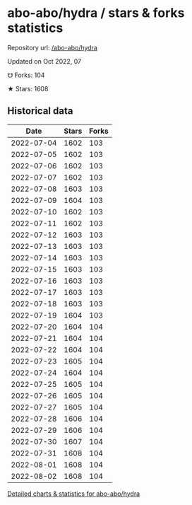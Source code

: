 # abo-abo/hydra / stars & forks statistics

Repository url: [/abo-abo/hydra](https://github.com/abo-abo/hydra)

Updated on Oct 2022, 07

☋ Forks: 104

★ Stars: 1608

## Historical data
| Date | Stars | Forks |
|------|-------|-------|
| 2022-07-04 | 1602 | 103 | 
| 2022-07-05 | 1602 | 103 | 
| 2022-07-06 | 1602 | 103 | 
| 2022-07-07 | 1602 | 103 | 
| 2022-07-08 | 1603 | 103 | 
| 2022-07-09 | 1604 | 103 | 
| 2022-07-10 | 1602 | 103 | 
| 2022-07-11 | 1602 | 103 | 
| 2022-07-12 | 1603 | 103 | 
| 2022-07-13 | 1603 | 103 | 
| 2022-07-14 | 1603 | 103 | 
| 2022-07-15 | 1603 | 103 | 
| 2022-07-16 | 1603 | 103 | 
| 2022-07-17 | 1603 | 103 | 
| 2022-07-18 | 1603 | 103 | 
| 2022-07-19 | 1604 | 103 | 
| 2022-07-20 | 1604 | 104 | 
| 2022-07-21 | 1604 | 104 | 
| 2022-07-22 | 1604 | 104 | 
| 2022-07-23 | 1605 | 104 | 
| 2022-07-24 | 1604 | 104 | 
| 2022-07-25 | 1605 | 104 | 
| 2022-07-26 | 1605 | 104 | 
| 2022-07-27 | 1605 | 104 | 
| 2022-07-28 | 1606 | 104 | 
| 2022-07-29 | 1606 | 104 | 
| 2022-07-30 | 1607 | 104 | 
| 2022-07-31 | 1608 | 104 | 
| 2022-08-01 | 1608 | 104 | 
| 2022-08-02 | 1608 | 104 | 


[Detailed charts & statistics for abo-abo/hydra](https://reviewgithub.com/rep/abo-abo/hydra)
